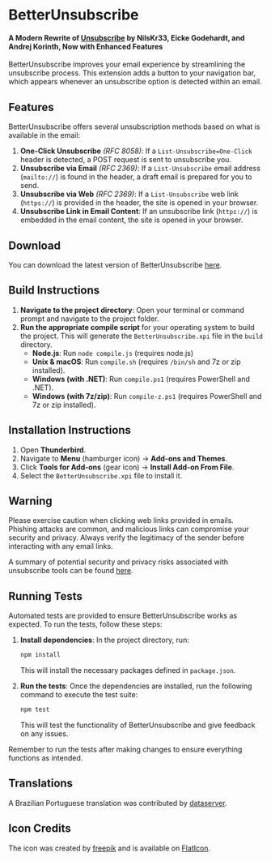 # BetterUnsubscribe

#### A Modern Rewrite of [Unsubscribe](https://addons.thunderbird.net/en-us/thunderbird/addon/unsub/) by NilsKr33, Eicke Godehardt, and Andrej Korinth, Now with Enhanced Features

BetterUnsubscribe improves your email experience by streamlining the unsubscribe process. This extension adds a button to your navigation bar, which appears whenever an unsubscribe option is detected within an email.

## Features

BetterUnsubscribe offers several unsubscription methods based on what is available in the email:

1. **One-Click Unsubscribe** _(RFC 8058)_: If a `List-Unsubscribe=One-Click` header is detected, a POST request is sent to unsubscribe you.
2. **Unsubscribe via Email** _(RFC 2369)_: If a `List-Unsubscribe` email address (`mailto://`) is found in the header, a draft email is prepared for you to send.
3. **Unsubscribe via Web** _(RFC 2369)_: If a `List-Unsubscribe` web link (`https://`) is provided in the header, the site is opened in your browser.
4. **Unsubscribe Link in Email Content**: If an unsubscribe link (`https://`) is embedded in the email content, the site is opened in your browser.

## Download

You can download the latest version of BetterUnsubscribe [here](https://github.com/LucBennett/BetterUnsubscribe/releases/latest).

## Build Instructions

1. **Navigate to the project directory**: Open your terminal or command prompt and navigate to the project folder.
2. **Run the appropriate compile script** for your operating system to build the project. This will generate the `BetterUnsubscribe.xpi` file in the `build` directory.
   - **Node.js**: Run `node compile.js` (requires node.js)
   - **Unix & macOS**: Run `compile.sh` (requires `/bin/sh` and 7z or zip installed).
   - **Windows (with .NET)**: Run `compile.ps1` (requires PowerShell and .NET).
   - **Windows (with 7z/zip)**: Run `compile-z.ps1` (requires PowerShell and 7z or zip installed).

## Installation Instructions

1. Open **Thunderbird**.
2. Navigate to **Menu** (hamburger icon) -> **Add-ons and Themes**.
3. Click **Tools for Add-ons** (gear icon) -> **Install Add-on From File**.
4. Select the `BetterUnsubscribe.xpi` file to install it.

## Warning

Please exercise caution when clicking web links provided in emails. Phishing attacks are common, and malicious links can compromise your security and privacy. Always verify the legitimacy of the sender before interacting with any email links.

A summary of potential security and privacy risks associated with unsubscribe tools can be found [here](./Security%20Concerns.md).

## Running Tests

Automated tests are provided to ensure BetterUnsubscribe works as expected. To run the tests, follow these steps:

1. **Install dependencies**: In the project directory, run:

   ```bash
   npm install
   ```

   This will install the necessary packages defined in `package.json`.

2. **Run the tests**: Once the dependencies are installed, run the following command to execute the test suite:
   ```bash
   npm test
   ```
   This will test the functionality of BetterUnsubscribe and give feedback on any issues.

Remember to run the tests after making changes to ensure everything functions as intended.

## Translations

A Brazilian Portuguese translation was contributed by [dataserver](https://github.com/dataserver).

## Icon Credits

The icon was created by [freepik](https://www.freepik.com) and is available on [FlatIcon](https://www.flaticon.com/free-icon/email_121931).
